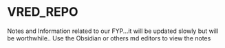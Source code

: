 # VRED_REPO
Notes and Information related to our FYP...it will be updated slowly but will be worthwhile..
Use the Obsidian or others md editors to view the notes
